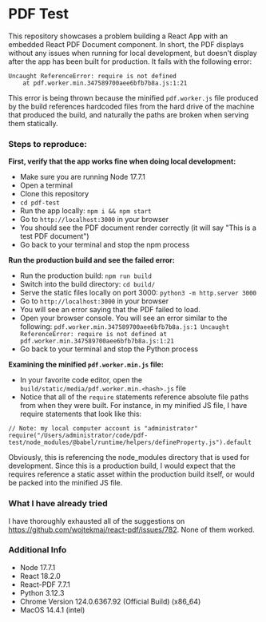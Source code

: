 # PDF Test

This repository showcases a problem building a React App with an embedded React PDF Document component. In short, the PDF displays without any issues when running for local development, but doesn't display after the app has been built for production. It fails with the following error:

```
Uncaught ReferenceError: require is not defined
    at pdf.worker.min.347589700aee6bfb7b8a.js:1:21
```

This error is being thrown because the minified `pdf.worker.js` file produced by the build references hardcoded files from the hard drive of the machine that produced the build, and naturally the paths are broken when serving them statically.

### Steps to reproduce:

**First, verify that the app works fine when doing local development:**

* Make sure you are running Node 17.7.1
* Open a terminal
* Clone this repository
* `cd pdf-test`
* Run the app locally: `npm i && npm start`
* Go to `http://localhost:3000` in your browser
* You should see the PDF document render correctly (it will say "This is a test PDF document")
* Go back to your terminal and stop the npm process

**Run the production build and see the failed error:**

* Run the production build: `npm run build`
* Switch into the build directory: `cd build/`
* Serve the static files locally on port 3000: `python3 -m http.server 3000`
* Go to `http://localhost:3000` in your browser
* You will see an error saying that the PDF failed to load.
* Open your browser console. You will see an error similar to the following: `pdf.worker.min.347589700aee6bfb7b8a.js:1 Uncaught ReferenceError: require is not defined
    at pdf.worker.min.347589700aee6bfb7b8a.js:1:21`
* Go back to your terminal and stop the Python process

**Examining the minified `pdf.worker.min.js` file:**

* In your favorite code editor, open the `build/static/media/pdf.worker.min.<hash>.js` file
* Notice that all of the `require` statements reference absolute file paths from when they were built. For instance, in my minified JS file, I have require statements that look like this:

```
// Note: my local computer account is "administrator"
require("/Users/administrator/code/pdf-test/node_modules/@babel/runtime/helpers/defineProperty.js").default
```

Obviously, this is referencing the node_modules directory that is used for development. Since this is a production build, I would expect that the requires reference a static asset within the production build itself, or would be packed into the minified JS file.

### What I have already tried

I have thoroughly exhausted all of the suggestions on https://github.com/wojtekmaj/react-pdf/issues/782. None of them worked.

### Additional Info

* Node 17.7.1
* React 18.2.0
* React-PDF 7.7.1
* Python 3.12.3
* Chrome Version 124.0.6367.92 (Official Build) (x86_64)
* MacOS 14.4.1 (intel)
